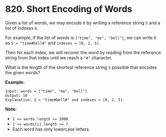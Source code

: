 # 820. Short Encoding of Words

Given a list of words, we may encode it by writing a reference string `S` and a list of indexes `A`.

For example, if the list of words is `["time", "me", "bell"]`, we can write it as `S = "time#bell#"` and `indexes = [0, 2, 5]`.

Then for each index, we will recover the word by reading from the reference string from that index until we reach a `"#"` character.

What is the length of the shortest reference string `S` possible that encodes the given words?

**Example:**

```()
Input: words = ["time", "me", "bell"]
Output: 10
Explanation: S = "time#bell#" and indexes = [0, 2, 5].
```

**Note:**

* `1 <= words.length <= 2000`.
* `1 <= words[i].length <= 7`.
* Each word has only lowercase letters.
